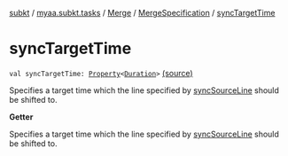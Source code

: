 [subkt](../../../index.md) / [myaa.subkt.tasks](../../index.md) / [Merge](../index.md) / [MergeSpecification](index.md) / [syncTargetTime](./sync-target-time.md)

# syncTargetTime

`val syncTargetTime: `[`Property`](https://docs.gradle.org/current/javadoc/org/gradle/api/provider/Property.html)`<`[`Duration`](https://docs.oracle.com/javase/9/docs/api/java/time/Duration.html)`>` [(source)](https://github.com/Myaamori/SubKt/blob/0.1.13/src/main/kotlin/myaa/subkt/tasks/asstasks.kt#L162)

Specifies a target time which the line specified by [syncSourceLine](sync-source-line.md)
should be shifted to.

**Getter**

Specifies a target time which the line specified by [syncSourceLine](sync-source-line.md)
should be shifted to.

